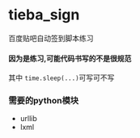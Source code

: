 # tieba_sign
百度贴吧自动签到脚本练习

#### 因为是练习,可能代码书写的不是很规范
其中 `time.sleep(...)`可写可不写

### 需要的python模块
* urllib
* lxml